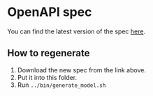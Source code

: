 # OpenAPI spec

You can find the latest version of the spec [here](https://developer.affinity.co/).

## How to regenerate

1. Download the new spec from the link above.
2. Put it into this folder.
3. Run `../bin/generate_model.sh`
